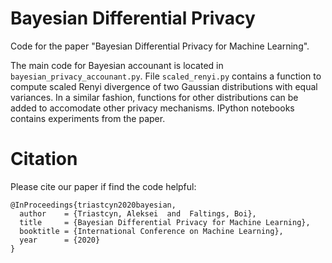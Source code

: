 # Bayesian Differential Privacy
Code for the paper "Bayesian Differential Privacy for Machine Learning".

The main code for Bayesian accounant is located in ``bayesian_privacy_accounant.py``.
File ``scaled_renyi.py`` contains a function to compute scaled Renyi divergence of two Gaussian distributions with equal variances. In a similar fashion, functions for other distributions can be added to accomodate other privacy mechanisms.
IPython notebooks contains experiments from the paper.

# Citation
Please cite our paper if find the code helpful:

```
@InProceedings{triastcyn2020bayesian,
  author    = {Triastcyn, Aleksei  and  Faltings, Boi},
  title     = {Bayesian Differential Privacy for Machine Learning},
  booktitle = {International Conference on Machine Learning},
  year      = {2020}
}
```
